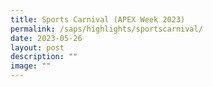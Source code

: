 ```yaml
---
title: Sports Carnival (APEX Week 2023)
permalink: /saps/highlights/sportscarnival/
date: 2023-05-26
layout: post
description: ""
image: ""
---
```

